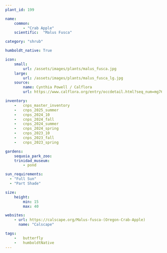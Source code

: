 ```yaml
---
plant_id: 199 

name: 
    common:  
        - "Crab Apple"  
    scientific:  "Malus Fusca"  

category: "shrub"

humboldt_native: True

icon: 
    small: 
        url: /assets/images/plants/malus_fusca.jpg 
    large: 
        url: /assets/images/plants/malus_fusca_lg.jpg 
    source: 
        name: Cynthia Powell / Calflora
        url: https://www.calflora.org/entry/occdetail.html?seq_num=mg76741 

inventory: 
    -   cnps_master_inventory
    -   cnps_2025_summer
    -   cnps_2024_10
    -   cnps_2024_fall
    -   cnps_2024_summer
    -   cnps_2024_spring
    -   cnps_2023_10
    -   cnps_2023_fall
    -   cnps_2023_spring

gardens: 
    sequoia_park_zoo:
    trinidad_museum:
        - pond

sun_requirements:
  - "Full Sun"
  - "Part Shade"

size:
    height: 
        min: 15 
        max: 40

websites: 
    - url: https://calscape.org/Malus-fusca-(Oregon-Crab-Apple) 
      name: "Calscape"

tags:  
    -   butterfly
    -   humboldtNative
---
```

